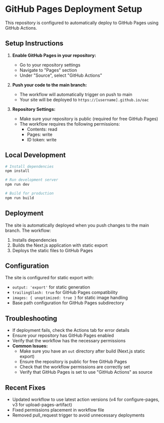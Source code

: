 # GitHub Pages Deployment Setup

This repository is configured to automatically deploy to GitHub Pages using GitHub Actions.

## Setup Instructions

1. **Enable GitHub Pages in your repository:**
   - Go to your repository settings
   - Navigate to "Pages" section
   - Under "Source", select "GitHub Actions"

2. **Push your code to the main branch:**
   - The workflow will automatically trigger on push to main
   - Your site will be deployed to `https://[username].github.io/oac`

3. **Repository Settings:**
   - Make sure your repository is public (required for free GitHub Pages)
   - The workflow requires the following permissions:
     - Contents: read
     - Pages: write
     - ID token: write

## Local Development

```bash
# Install dependencies
npm install

# Run development server
npm run dev

# Build for production
npm run build
```

## Deployment

The site is automatically deployed when you push changes to the main branch. The workflow:

1. Installs dependencies
2. Builds the Next.js application with static export
3. Deploys the static files to GitHub Pages

## Configuration

The site is configured for static export with:

- `output: 'export'` for static generation
- `trailingSlash: true` for GitHub Pages compatibility
- `images: { unoptimized: true }` for static image handling
- Base path configuration for GitHub Pages subdirectory

## Troubleshooting

- If deployment fails, check the Actions tab for error details
- Ensure your repository has GitHub Pages enabled
- Verify that the workflow has the necessary permissions
- **Common Issues:**
  - Make sure you have an `out` directory after build (Next.js static export)
  - Ensure the repository is public for free GitHub Pages
  - Check that the workflow permissions are correctly set
  - Verify that GitHub Pages is set to use "GitHub Actions" as source

## Recent Fixes

- Updated workflow to use latest action versions (v4 for configure-pages, v3 for upload-pages-artifact)
- Fixed permissions placement in workflow file
- Removed pull_request trigger to avoid unnecessary deployments
